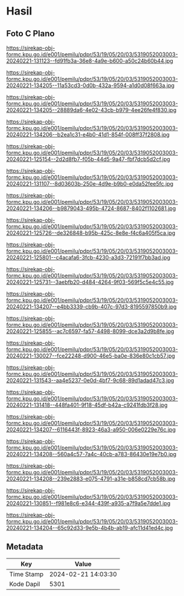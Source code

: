 # Hasil

## Foto C Plano

https://sirekap-obj-formc.kpu.go.id/e001/pemilu/pdpr/53/19/05/20/03/5319052003003-20240221-131123--fd91fb3a-36e8-4a9e-b600-a50c24b60b44.jpg

https://sirekap-obj-formc.kpu.go.id/e001/pemilu/pdpr/53/19/05/20/03/5319052003003-20240221-134205--11a53cd3-0d0b-432a-9594-a1d0d08f663a.jpg

https://sirekap-obj-formc.kpu.go.id/e001/pemilu/pdpr/53/19/05/20/03/5319052003003-20240221-134205--28889da6-4e02-43cb-b979-4ee26fe4f830.jpg

https://sirekap-obj-formc.kpu.go.id/e001/pemilu/pdpr/53/19/05/20/03/5319052003003-20240221-134206--b2ea1c31-e4b0-41d1-854f-008ff37f2808.jpg

https://sirekap-obj-formc.kpu.go.id/e001/pemilu/pdpr/53/19/05/20/03/5319052003003-20240221-125154--2d2d8fb7-f05b-44d5-9a47-fbf7dcb5d2cf.jpg

https://sirekap-obj-formc.kpu.go.id/e001/pemilu/pdpr/53/19/05/20/03/5319052003003-20240221-131107--8d03603b-250e-4d9e-b9b0-e0da52fee5fc.jpg

https://sirekap-obj-formc.kpu.go.id/e001/pemilu/pdpr/53/19/05/20/03/5319052003003-20240221-134206--b9879043-495b-4724-8687-8402f1102681.jpg

https://sirekap-obj-formc.kpu.go.id/e001/pemilu/pdpr/53/19/05/20/03/5319052003003-20240221-125726--de326848-b95b-425c-8e8e-f4c6a405f5ca.jpg

https://sirekap-obj-formc.kpu.go.id/e001/pemilu/pdpr/53/19/05/20/03/5319052003003-20240221-125801--c4acafa6-3fcb-4230-a3d3-72191f7bb3ad.jpg

https://sirekap-obj-formc.kpu.go.id/e001/pemilu/pdpr/53/19/05/20/03/5319052003003-20240221-125731--3aebfb20-d484-4264-9f03-569f5c5e4c55.jpg

https://sirekap-obj-formc.kpu.go.id/e001/pemilu/pdpr/53/19/05/20/03/5319052003003-20240221-134207--e4bb3339-cb9b-407c-97d3-8195597850b9.jpg

https://sirekap-obj-formc.kpu.go.id/e001/pemilu/pdpr/53/19/05/20/03/5319052003003-20240221-125855--ac7c6597-fa57-4498-8099-dce3a2d9b8fe.jpg

https://sirekap-obj-formc.kpu.go.id/e001/pemilu/pdpr/53/19/05/20/03/5319052003003-20240221-130027--fce22248-d900-46e5-ba0e-836e80c1cb57.jpg

https://sirekap-obj-formc.kpu.go.id/e001/pemilu/pdpr/53/19/05/20/03/5319052003003-20240221-131543--aa4e5237-0e0d-4bf7-9c68-89d1adad47c3.jpg

https://sirekap-obj-formc.kpu.go.id/e001/pemilu/pdpr/53/19/05/20/03/5319052003003-20240221-131418--448fa401-9f18-45df-b42a-c9241fdb3f28.jpg

https://sirekap-obj-formc.kpu.go.id/e001/pemilu/pdpr/53/19/05/20/03/5319052003003-20240221-134207--6116443f-8923-46a3-a950-006e0229e76c.jpg

https://sirekap-obj-formc.kpu.go.id/e001/pemilu/pdpr/53/19/05/20/03/5319052003003-20240221-134208--560a4c57-7a4c-40cb-a783-86430e19e7b0.jpg

https://sirekap-obj-formc.kpu.go.id/e001/pemilu/pdpr/53/19/05/20/03/5319052003003-20240221-134208--239e2883-e075-4791-a31e-b858cd7cb58b.jpg

https://sirekap-obj-formc.kpu.go.id/e001/pemilu/pdpr/53/19/05/20/03/5319052003003-20240221-130851--f981e8c6-e344-439f-a935-a7f9a5e7dde1.jpg

https://sirekap-obj-formc.kpu.go.id/e001/pemilu/pdpr/53/19/05/20/03/5319052003003-20240221-134204--65c92d33-9e5b-4b4b-ab19-afc11d41ed4c.jpg


## Metadata

| Key        | Value               |
| ---------- | ------------------- |
| Time Stamp | 2024-02-21 14:03:30 |
| Kode Dapil | 5301                |



